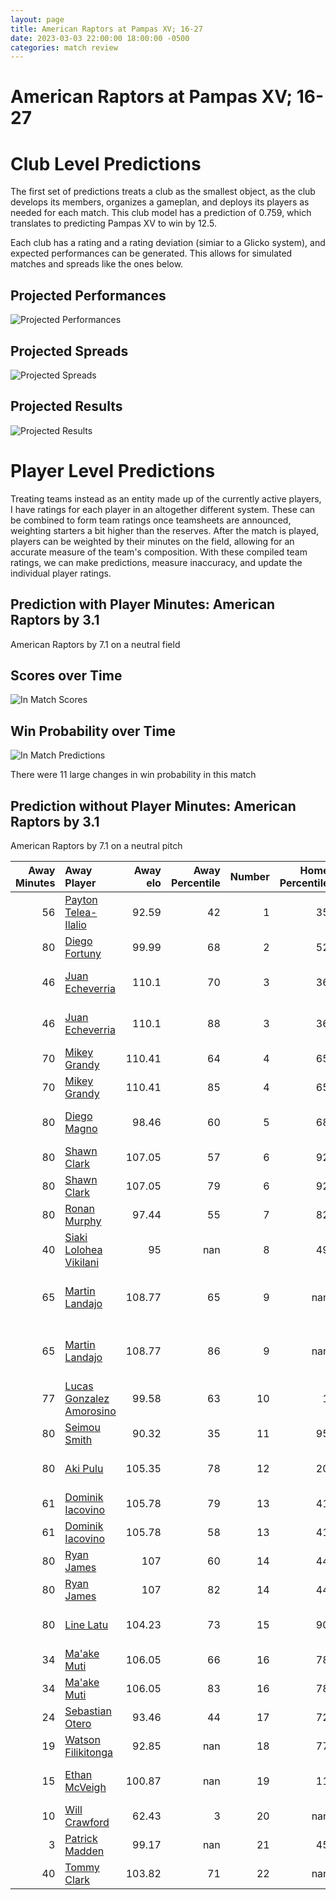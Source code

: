 ```yaml
---  
layout: page  
title: American Raptors at Pampas XV; 16-27  
date: 2023-03-03 22:00:00 18:00:00 -0500  
categories: match review  
---
```

# American Raptors at Pampas XV; 16-27

# Club Level Predictions


The first set of predictions treats a club as the smallest object, as the club develops its members, organizes a gameplan, and deploys its players as needed for each match. This club model has a prediction of 0.759, which translates to predicting Pampas XV to win by 12.5.

Each club has a rating and a rating deviation (simiar to a Glicko system), and expected performances can be generated. This allows for simulated matches and spreads like the ones below.
## Projected Performances


![Projected Performances](plots/performances_2023-03-03-PampasXV-AmericanRaptors.png)
## Projected Spreads


![Projected Spreads](plots/spreads_2023-03-03-PampasXV-AmericanRaptors.png)
## Projected Results


![Projected Results](plots/resultbar_2023-03-03-PampasXV-AmericanRaptors.png)
# Player Level Predictions


Treating teams instead as an entity made up of the currently active players, I have ratings for each player in an altogether different system. These can be combined to form team ratings once teamsheets are announced, weighting starters a bit higher than the reserves. After the match is played, players can be weighted by their minutes on the field, allowing for an accurate measure of the team's composition. With these compiled team ratings, we can make predictions, measure inaccuracy, and update the individual player ratings.
## Prediction with Player Minutes: American Raptors by 3.1


American Raptors by 7.1 on a neutral field
## Scores over Time


![In Match Scores](plots/recap_scores_2023-03-03-PampasXV-AmericanRaptors.png)
## Win Probability over Time


![In Match Predictions](plots/recap_prob_2023-03-03-PampasXV-AmericanRaptors.png)

There were 11 large changes in win probability in this match
## Prediction without Player Minutes: American Raptors by 3.1


American Raptors by 7.1 on a neutral pitch



|   Away Minutes | Away Player                                                                    |   Away elo |   Away Percentile |   Number |   Home Percentile |   Home elo | Home Player                                                                               |   Home Minutes |
|---------------:|:-------------------------------------------------------------------------------|-----------:|------------------:|---------:|------------------:|-----------:|:------------------------------------------------------------------------------------------|---------------:|
|             56 | [Payton Telea-Ilalio](..//playerfiles//PaytonTelea-Ilalio_cleaned.md)          |      92.59 |                42 |        1 |                35 |      91.23 | [Miguel Angel Prince](..//playerfiles//MiguelAngelPrince_cleaned.md)                      |             53 |
|             80 | [Diego Fortuny](..//playerfiles//DiegoFortuny_cleaned.md)                      |      99.99 |                68 |        2 |                52 |      94.3  | [Ramiro Gurovich](..//playerfiles//RamiroGurovich_cleaned.md)                             |             77 |
|             46 | [Juan Echeverria](..//playerfiles//JuanEcheverria_cleaned.md)                  |     110.1  |                70 |        3 |                36 |      91.4  | [Javier Angel Coronel](..//playerfiles//JavierAngelCoronel_cleaned.md)                    |             70 |
|             46 | [Juan Echeverria](..//playerfiles//JuanEcheverria_cleaned.md)                  |     110.1  |                88 |        3 |                36 |      91.4  | [Javier Angel Coronel](..//playerfiles//JavierAngelCoronel_cleaned.md)                    |             70 |
|             70 | [Mikey Grandy](..//playerfiles//MikeyGrandy_cleaned.md)                        |     110.41 |                64 |        4 |                65 |      98.92 | [Lorenzo Colidio](..//playerfiles//LorenzoColidio_cleaned.md)                             |             61 |
|             70 | [Mikey Grandy](..//playerfiles//MikeyGrandy_cleaned.md)                        |     110.41 |                85 |        4 |                65 |      98.92 | [Lorenzo Colidio](..//playerfiles//LorenzoColidio_cleaned.md)                             |             61 |
|             80 | [Diego Magno](..//playerfiles//DiegoMagno_cleaned.md)                          |      98.46 |                60 |        5 |                68 |     104.26 | [Rodrigo Fernandez Criado](..//playerfiles//RodrigoFernandezCriado_cleaned.md)            |             70 |
|             80 | [Shawn Clark](..//playerfiles//ShawnClark_cleaned.md)                          |     107.05 |                57 |        6 |                92 |     116.94 | [Nicolas Damorim](..//playerfiles//NicolasDamorim_cleaned.md)                             |             80 |
|             80 | [Shawn Clark](..//playerfiles//ShawnClark_cleaned.md)                          |     107.05 |                79 |        6 |                92 |     116.94 | [Nicolas Damorim](..//playerfiles//NicolasDamorim_cleaned.md)                             |             80 |
|             80 | [Ronan Murphy](..//playerfiles//RonanMurphy_cleaned.md)                        |      97.44 |                55 |        7 |                82 |     108.38 | [Jeronimo Ureta](..//playerfiles//JeronimoUreta_cleaned.md)                               |             80 |
|             40 | [Siaki Lolohea Vikilani](..//playerfiles//SiakiLoloheaVikilani_cleaned.md)     |      95    |               nan |        8 |                49 |      94.98 | [Santiago Ruiz](..//playerfiles//SantiagoRuiz_cleaned.md)                                 |             80 |
|             65 | [Martin Landajo](..//playerfiles//MartinLandajo_cleaned.md)                    |     108.77 |                65 |        9 |               nan |      92.24 | [Eliseo Nicolas Morales Abraham](..//playerfiles//EliseoNicolasMoralesAbraham_cleaned.md) |             53 |
|             65 | [Martin Landajo](..//playerfiles//MartinLandajo_cleaned.md)                    |     108.77 |                86 |        9 |               nan |      92.24 | [Eliseo Nicolas Morales Abraham](..//playerfiles//EliseoNicolasMoralesAbraham_cleaned.md) |             53 |
|             77 | [Lucas Gonzalez Amorosino](..//playerfiles//LucasGonzalezAmorosino_cleaned.md) |      99.58 |                63 |       10 |                 1 |      45.11 | [Joaquin de la Vega Mendia](..//playerfiles//JoaquindelaVegaMendia_cleaned.md)            |             80 |
|             80 | [Seimou Smith](..//playerfiles//SeimouSmith_cleaned.md)                        |      90.32 |                35 |       11 |                95 |     123.3  | [Tomas Passaro](..//playerfiles//TomasPassaro_cleaned.md)                                 |             80 |
|             80 | [Aki Pulu](..//playerfiles//AkiPulu_cleaned.md)                                |     105.35 |                78 |       12 |                20 |      84.69 | [Manuel Alfaro Torneiro](..//playerfiles//ManuelAlfaroTorneiro_cleaned.md)                |             70 |
|             61 | [Dominik Iacovino](..//playerfiles//DominikIacovino_cleaned.md)                |     105.78 |                79 |       13 |                41 |      91.72 | [Felipe de la Vega](..//playerfiles//FelipedelaVega_cleaned.md)                           |             80 |
|             61 | [Dominik Iacovino](..//playerfiles//DominikIacovino_cleaned.md)                |     105.78 |                58 |       13 |                41 |      91.72 | [Felipe de la Vega](..//playerfiles//FelipedelaVega_cleaned.md)                           |             80 |
|             80 | [Ryan James](..//playerfiles//RyanJames_cleaned.md)                            |     107    |                60 |       14 |                44 |      92.78 | [Benjamin Elizalde](..//playerfiles//BenjaminElizalde_cleaned.md)                         |             80 |
|             80 | [Ryan James](..//playerfiles//RyanJames_cleaned.md)                            |     107    |                82 |       14 |                44 |      92.78 | [Benjamin Elizalde](..//playerfiles//BenjaminElizalde_cleaned.md)                         |             80 |
|             80 | [Line Latu](..//playerfiles//LineLatu_cleaned.md)                              |     104.23 |                73 |       15 |                90 |     115.94 | [Juan Ignacio Lando](..//playerfiles//JuanIgnacioLando_cleaned.md)                        |             80 |
|             34 | [Ma'ake Muti](..//playerfiles//Ma'akeMuti_cleaned.md)                          |     106.05 |                66 |       16 |                78 |     103    | [Matias Medrano](..//playerfiles//MatiasMedrano_cleaned.md)                               |             27 |
|             34 | [Ma'ake Muti](..//playerfiles//Ma'akeMuti_cleaned.md)                          |     106.05 |                83 |       16 |                78 |     103    | [Matias Medrano](..//playerfiles//MatiasMedrano_cleaned.md)                               |             27 |
|             24 | [Sebastian Otero](..//playerfiles//SebastianOtero_cleaned.md)                  |      93.46 |                44 |       17 |                72 |     101.77 | [Rafael Iriarte](..//playerfiles//RafaelIriarte_cleaned.md)                               |             27 |
|             19 | [Watson Filikitonga](..//playerfiles//WatsonFilikitonga_cleaned.md)            |      92.85 |               nan |       18 |                77 |     105.53 | [Manuel Bernstein](..//playerfiles//ManuelBernstein_cleaned.md)                           |             19 |
|             15 | [Ethan McVeigh](..//playerfiles//EthanMcVeigh_cleaned.md)                      |     100.87 |               nan |       19 |                11 |      78.31 | [Federico Ignacio Lavanini](..//playerfiles//FedericoIgnacioLavanini_cleaned.md)          |             10 |
|             10 | [Will Crawford](..//playerfiles//WillCrawford_cleaned.md)                      |      62.43 |                 3 |       20 |               nan |      95    | [Santiago Castro](..//playerfiles//SantiagoCastro_cleaned.md)                             |             10 |
|              3 | [Patrick Madden](..//playerfiles//PatrickMadden_cleaned.md)                    |      99.17 |               nan |       21 |                45 |      97.3  | [Martin Villar](..//playerfiles//MartinVillar_cleaned.md)                                 |             10 |
|             40 | [Tommy Clark](..//playerfiles//TommyClark_cleaned.md)                          |     103.82 |                71 |       22 |               nan |      95.34 | [Valentin Minoyetti](..//playerfiles//ValentinMinoyetti_cleaned.md)                       |              3 |

